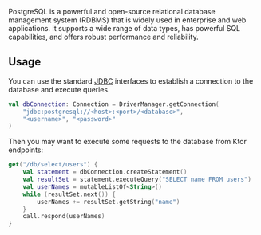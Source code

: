 
PostgreSQL is a powerful and open-source relational database management system (RDBMS) that is widely used in enterprise and web applications. It supports a wide range of data types, has powerful SQL capabilities, and offers robust performance and reliability.

## Usage

You can use the standard [JDBC](https://docs.oracle.com/javase/8/docs/technotes/guides/jdbc/) interfaces to establish a connection to the database and execute queries.
```kotlin
val dbConnection: Connection = DriverManager.getConnection(
    "jdbc:postgresql://<host>:<port>/<database>",
    "<username>", "<password>"
)
```
Then you may want to execute some requests to the database from Ktor endpoints:
```kotlin
get("/db/select/users") {
    val statement = dbConnection.createStatement()
    val resultSet = statement.executeQuery("SELECT name FROM users")
    val userNames = mutableListOf<String>()
    while (resultSet.next()) {
        userNames += resultSet.getString("name")
    }
    call.respond(userNames)
}
```

